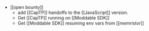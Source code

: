 - [[open bounty]]
    - add [[CapTP]] handoffs to the [[JavaScript]] version.
    - Get [[CapTP]] running on [[Moddable SDK]]
    - Get [[Moddable SDK]] resuming env vars from [[memristor]]
